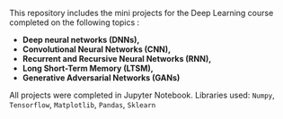 This repository includes the mini projects for the Deep Learning course completed on the following topics : 
- <b>Deep neural networks (DNNs),
- Convolutional Neural Networks (CNN), 
- Recurrent and Recursive Neural Networks (RNN), 
- Long Short-Term Memory (LTSM), 
- Generative Adversarial Networks (GANs)</b>

All projects were completed in Jupyter Notebook.
Libraries used: `Numpy`, `Tensorflow`, `Matplotlib`, `Pandas`, `Sklearn` 

